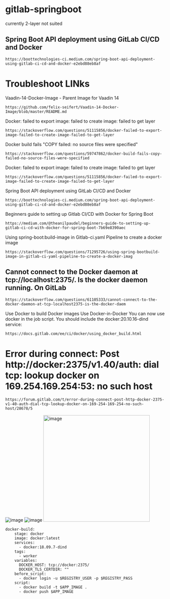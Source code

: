 # gitlab-springboot

currently 2-layer not suited

## Spring Boot API deployment using GitLab CI/CD and Docker
```
https://boottechnologies-ci.medium.com/spring-boot-api-deployment-using-gitlab-ci-cd-and-docker-e2ebd88eb8af
```

# Troubleshoot LINks

Vaadin-14-Docker-Image - Parent Image for Vaadin 14
```
https://github.com/felix-seifert/Vaadin-14-Docker-Image/blob/master/README.md
```

Docker: failed to export image: failed to create image: failed to get layer
```
https://stackoverflow.com/questions/51115856/docker-failed-to-export-image-failed-to-create-image-failed-to-get-layer
```

Docker build fails "COPY failed: no source files were specified"
```
https://stackoverflow.com/questions/59747862/docker-build-fails-copy-failed-no-source-files-were-specified
```

Docker: failed to export image: failed to create image: failed to get layer
```
https://stackoverflow.com/questions/51115856/docker-failed-to-export-image-failed-to-create-image-failed-to-get-layer
```

Spring Boot API deployment using GitLab CI/CD and Docker
```
https://boottechnologies-ci.medium.com/spring-boot-api-deployment-using-gitlab-ci-cd-and-docker-e2ebd88eb8af
```

Beginners guide to setting up Gitlab CI/CD with Docker for Spring Boot
```
https://medium.com/@theanilpaudel/beginners-guide-to-setting-up-gitlab-ci-cd-with-docker-for-spring-boot-7b69e8390aec
```

Using spring-boot:build-image in Gitlab-ci.yaml Pipeline to create a docker image
```
https://stackoverflow.com/questions/71295726/using-spring-bootbuild-image-in-gitlab-ci-yaml-pipeline-to-create-a-docker-imag
```

## Cannot connect to the Docker daemon at tcp://localhost:2375/. Is the docker daemon running. On GitLab
```
https://stackoverflow.com/questions/61105333/cannot-connect-to-the-docker-daemon-at-tcp-localhost2375-is-the-docker-daem
```

Use Docker to build Docker images 
Use Docker-in-Docker
You can now use docker in the job script. You should include the docker:20.10.16-dind service:
```
https://docs.gitlab.com/ee/ci/docker/using_docker_build.html
```

# Error during connect: Post http://docker:2375/v1.40/auth: dial tcp: lookup docker on 169.254.169.254:53: no such host
```
https://forum.gitlab.com/t/error-during-connect-post-http-docker-2375-v1-40-auth-dial-tcp-lookup-docker-on-169-254-169-254-no-such-host/28678/5
```
![image](https://github.com/caelumpirata/gitlab-springboot/assets/85424262/c2440bc9-e5b1-4bf9-95f7-9e35ce8ff683)
![image](https://github.com/caelumpirata/gitlab-springboot/assets/85424262/553e5291-f209-4d72-9d88-e11ec4a9dbcc)
<img width="335" alt="image" src="https://github.com/caelumpirata/gitlab-springboot/assets/85424262/83c92c6f-15f1-4424-875d-fdc4ac53829a">
```
docker-build:
    stage: docker
    image: docker:latest
    services:
      - docker:18.09.7-dind
    tags:
      - worker
    variables:
      DOCKER_HOST: tcp://docker:2375/
      DOCKER_TLS_CERTDIR: ""
    before_script:  
      - docker login -u $REGISTRY_USER -p $REGISTRY_PASS
    script:
      - docker build -t $APP_IMAGE .
      - docker push $APP_IMAGE

```
